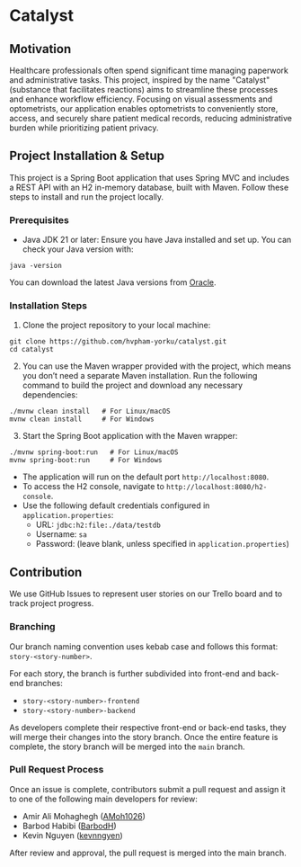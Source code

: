 # Catalyst

## Motivation
Healthcare professionals often spend significant time managing paperwork and administrative tasks.
This project, inspired by the name "Catalyst" (substance that facilitates reactions) aims to streamline these processes and enhance workflow efficiency.
Focusing on visual assessments and optometrists, our application enables optometrists to conveniently store, access, and securely share patient medical records, reducing administrative burden while prioritizing patient privacy.

## Project Installation & Setup
This project is a Spring Boot application that uses Spring MVC and includes a REST API with an H2 in-memory database, built with Maven.
Follow these steps to install and run the project locally.

### Prerequisites

- Java JDK 21 or later: Ensure you have Java installed and set up. You can check your Java version with:

```shell
java -version
```

You can download the latest Java versions from [Oracle](https://www.oracle.com/ca-en/java/technologies/downloads/).

### Installation Steps

1. Clone the project repository to your local machine:

```shell
git clone https://github.com/hvpham-yorku/catalyst.git
cd catalyst
```

2. You can use the Maven wrapper provided with the project, which means you don’t need a separate Maven installation.
   Run the following command to build the project and download any necessary dependencies:

```shell
./mvnw clean install   # For Linux/macOS
mvnw clean install     # For Windows
```

3. Start the Spring Boot application with the Maven wrapper:

```shell
./mvnw spring-boot:run   # For Linux/macOS
mvnw spring-boot:run     # For Windows
```

- The application will run on the default port `http://localhost:8080`.
- To access the H2 console, navigate to `http://localhost:8080/h2-console`.
- Use the following default credentials configured in `application.properties`:
    - URL: `jdbc:h2:file:./data/testdb`
    - Username: `sa`
    - Password: (leave blank, unless specified in `application.properties`)

## Contribution

We use GitHub Issues to represent user stories on our Trello board and to track project progress.

### Branching

Our branch naming convention uses kebab case and follows this format: `story-<story-number>`.

For each story, the branch is further subdivided into front-end and back-end branches:

- `story-<story-number>-frontend`
- `story-<story-number>-backend`

As developers complete their respective front-end or back-end tasks, they will merge their changes into the story branch. Once the entire feature is complete, the story branch will be merged into the `main` branch.

### Pull Request Process

Once an issue is complete, contributors submit a pull request and assign it to one of the following main developers for review:
- Amir Ali Mohaghegh ([AMoh1026](https://github.com/AMoh1026))
- Barbod Habibi ([BarbodH](https://github.com/BarbodH))
- Kevin Nguyen ([kevnngyen](https://github.com/kevnngyen))

After review and approval, the pull request is merged into the main branch.